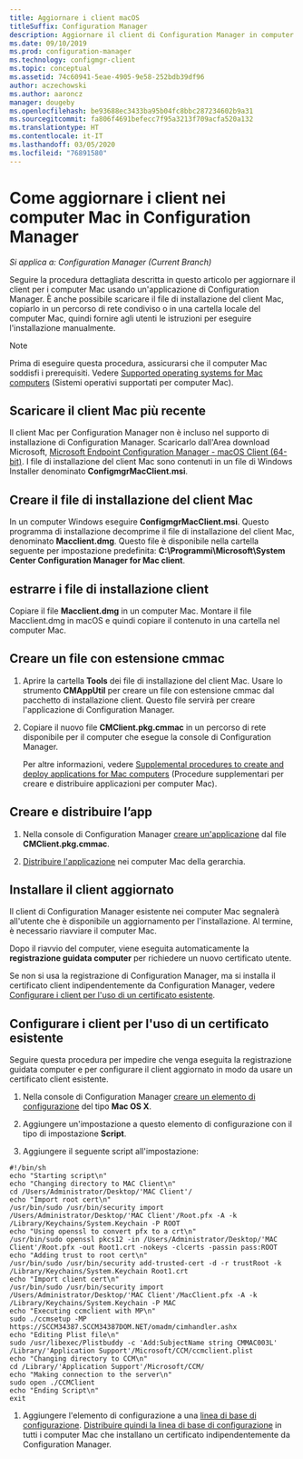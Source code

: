 ```yaml
---
title: Aggiornare i client macOS
titleSuffix: Configuration Manager
description: Aggiornare il client di Configuration Manager in computer Mac.
ms.date: 09/10/2019
ms.prod: configuration-manager
ms.technology: configmgr-client
ms.topic: conceptual
ms.assetid: 74c60941-5eae-4905-9e58-252bdb39df96
author: aczechowski
ms.author: aaroncz
manager: dougeby
ms.openlocfilehash: be93688ec3433ba95b04fc8bbc287234602b9a31
ms.sourcegitcommit: fa806f4691befecc7f95a3213f709acfa520a132
ms.translationtype: HT
ms.contentlocale: it-IT
ms.lasthandoff: 03/05/2020
ms.locfileid: "76891580"
---
```

# <a name="how-to-upgrade-clients-on-mac-computers-in-configuration-manager"></a>Come aggiornare i client nei computer Mac in Configuration Manager

*Si applica a: Configuration Manager (Current Branch)*

Seguire la procedura dettagliata descritta in questo articolo per aggiornare il client per i computer Mac usando un'applicazione di Configuration Manager. È anche possibile scaricare il file di installazione del client Mac, copiarlo in un percorso di rete condiviso o in una cartella locale del computer Mac, quindi fornire agli utenti le istruzioni per eseguire l'installazione manualmente.  

> [!NOTE]  
> Prima di eseguire questa procedura, assicurarsi che il computer Mac soddisfi i prerequisiti. Vedere [Supported operating systems for Mac computers](/sccm/core/plan-design/configs/supported-operating-systems-for-clients-and-devices#mac-computers) (Sistemi operativi supportati per computer Mac).  

## <a name="download-the-latest-mac-client"></a>Scaricare il client Mac più recente

Il client Mac per Configuration Manager non è incluso nel supporto di installazione di Configuration Manager. Scaricarlo dall'Area download Microsoft, [Microsoft Endpoint Configuration Manager - macOS Client (64-bit)](https://www.microsoft.com/download/details.aspx?id=100850). I file di installazione del client Mac sono contenuti in un file di Windows Installer denominato **ConfigmgrMacClient.msi**.  

## <a name="create-the-mac-client-installation-file"></a>Creare il file di installazione del client Mac

In un computer Windows eseguire **ConfigmgrMacClient.msi**. Questo programma di installazione decomprime il file di installazione del client Mac, denominato **Macclient.dmg**. Questo file è disponibile nella cartella seguente per impostazione predefinita: **C:\Programmi\Microsoft\System Center Configuration Manager for Mac client**.  

## <a name="extract-the-client-installation-files"></a>estrarre i file di installazione client

Copiare il file **Macclient.dmg** in un computer Mac. Montare il file Macclient.dmg in macOS e quindi copiare il contenuto in una cartella nel computer Mac.  

## <a name="create-a-cmmac-file"></a>Creare un file con estensione cmmac

1. Aprire la cartella **Tools** dei file di installazione del client Mac. Usare lo strumento **CMAppUtil** per creare un file con estensione cmmac dal pacchetto di installazione client. Questo file servirà per creare l'applicazione di Configuration Manager.  

2. Copiare il nuovo file **CMClient.pkg.cmmac** in un percorso di rete disponibile per il computer che esegue la console di Configuration Manager.  

    Per altre informazioni, vedere [Supplemental procedures to create and deploy applications for Mac computers](/sccm/apps/get-started/creating-mac-computer-applications#supplemental-procedures-to-create-and-deploy-applications-for-mac-computers) (Procedure supplementari per creare e distribuire applicazioni per computer Mac).  

## <a name="create-and-deploy-the-app"></a>Creare e distribuire l’app

1. Nella console di Configuration Manager [creare un'applicazione](/sccm/apps/get-started/creating-mac-computer-applications) dal file **CMClient.pkg.cmmac**.  

2. [Distribuire l'applicazione](/sccm/apps/deploy-use/deploy-applications) nei computer Mac della gerarchia.  

## <a name="install-the-updated-client"></a>Installare il client aggiornato

Il client di Configuration Manager esistente nei computer Mac segnalerà all'utente che è disponibile un aggiornamento per l'installazione. Al termine, è necessario riavviare il computer Mac.  

Dopo il riavvio del computer, viene eseguita automaticamente la **registrazione guidata computer** per richiedere un nuovo certificato utente.

Se non si usa la registrazione di Configuration Manager, ma si installa il certificato client indipendentemente da Configuration Manager, vedere [Configurare i client per l'uso di un certificato esistente](#BKMK_UpgradingClient_MachineEnrollment).  

## <a name="BKMK_UpgradingClient_MachineEnrollment"></a> Configurare i client per l'uso di un certificato esistente

Seguire questa procedura per impedire che venga eseguita la registrazione guidata computer e per configurare il client aggiornato in modo da usare un certificato client esistente.  

1. Nella console di Configuration Manager [creare un elemento di configurazione](/sccm/compliance/deploy-use/create-configuration-items-for-mac-os-x-devices-managed-with-the-client) del tipo **Mac OS X**.  

1. Aggiungere un'impostazione a questo elemento di configurazione con il tipo di impostazione **Script**.  

1. Aggiungere il seguente script all'impostazione:  

  ``` Shell
  #!/bin/sh  
  echo "Starting script\n"  
  echo "Changing directory to MAC Client\n"  
  cd /Users/Administrator/Desktop/'MAC Client'/  
  echo "Import root cert\n"  
  /usr/bin/sudo /usr/bin/security import /Users/Administrator/Desktop/'MAC Client'/Root.pfx -A -k /Library/Keychains/System.Keychain -P ROOT  
  echo "Using openssl to convert pfx to a crt\n"  
  /usr/bin/sudo openssl pkcs12 -in /Users/Administrator/Desktop/'MAC Client'/Root.pfx -out Root1.crt -nokeys -clcerts -passin pass:ROOT  
  echo "Adding trust to root cert\n"  
  /usr/bin/sudo /usr/bin/security add-trusted-cert -d -r trustRoot -k /Library/Keychains/System.Keychain Root1.crt  
  echo "Import client cert\n"  
  /usr/bin/sudo /usr/bin/security import /Users/Administrator/Desktop/'MAC Client'/MacClient.pfx -A -k /Library/Keychains/System.Keychain -P MAC  
  echo "Executing ccmclient with MP\n"  
  sudo ./ccmsetup -MP https://SCCM34387.SCCM34387DOM.NET/omadm/cimhandler.ashx  
  echo "Editing Plist file\n"  
  sudo /usr/libexec/Plistbuddy -c 'Add:SubjectName string CMMAC003L' /Library/'Application Support'/Microsoft/CCM/ccmclient.plist  
  echo "Changing directory to CCM\n"  
  cd /Library/'Application Support'/Microsoft/CCM/  
  echo "Making connection to the server\n"  
  sudo open ./CCMClient  
  echo "Ending Script\n"  
  exit  
  ```  

1. Aggiungere l'elemento di configurazione a una [linea di base di configurazione](/sccm/compliance/deploy-use/create-configuration-baselines). [Distribuire quindi la linea di base di configurazione](/sccm/compliance/deploy-use/deploy-configuration-baselines) in tutti i computer Mac che installano un certificato indipendentemente da Configuration Manager.  
